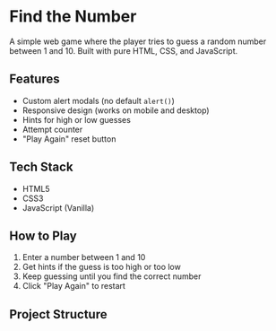 # Find the Number

A simple web game where the player tries to guess a random number between 1 and 10. Built with pure HTML, CSS, and JavaScript.

## Features

- Custom alert modals (no default `alert()`)
- Responsive design (works on mobile and desktop)
- Hints for high or low guesses
- Attempt counter
- "Play Again" reset button

## Tech Stack

- HTML5
- CSS3
- JavaScript (Vanilla)

## How to Play

1. Enter a number between 1 and 10
2. Get hints if the guess is too high or too low
3. Keep guessing until you find the correct number
4. Click "Play Again" to restart

## Project Structure

